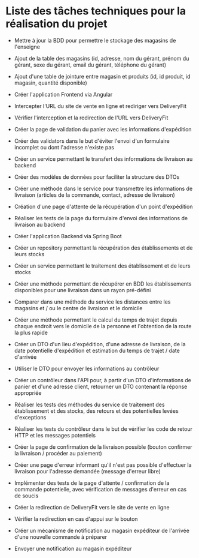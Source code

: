 # Liste des tâches techniques pour la réalisation du projet

* Mettre à jour la BDD pour permettre le stockage des magasins de l'enseigne
* Ajout de la table des magasins (id, adresse, nom du gérant, prénom du gérant, sexe du gérant, email du gérant, téléphone du gérant)
* Ajout d'une table de jointure entre magasin et produits (id, id produit, id magasin, quantité disponible)

* Créer l'application Frontend via Angular
* Intercepter l'URL du site de vente en ligne et rediriger vers DeliveryFit

* Vérifier l'interception et la redirection de l'URL vers DeliveryFit

* Créer la page de validation du panier avec les informations d'expédition
* Créer des validators dans le but d'éviter l'envoi d'un formulaire incomplet ou dont l'adresse n'existe pas
* Créer un service permettant le transfert des informations de livraison au backend
* Créer des modèles de données pour faciliter la structure des DTOs
* Créer une méthode dans le service pour transmettre les informations de livraison (articles de la commande, contact, adresse de livraison)
* Création d'une page d'attente de la récupération d'un point d'expédition

* Réaliser les tests de la page du formulaire d'envoi des informations de livraison au backend

* Créer l'application Backend via Spring Boot
* Créer un repository permettant la récupération des établissements et de leurs stocks
* Créer un service permettant le traitement des établissement et de leurs stocks
* Créer une méthode permettant de récupérer en BDD les établissements disponibles pour une livraison dans un rayon pré-défini
* Comparer dans une méthode du service les distances entre les magasins et / ou le centre de livraison et le domicile
* Créer une méthode permettant le calcul du temps de trajet depuis chaque endroit vers le domicile de la personne et l'obtention de la route la plus rapide
* Créer un DTO d'un lieu d'expédition, d'une adresse de livraison, de la date potentielle d'expédition et estimation du temps de trajet / date d'arrivée
* Utiliser le DTO pour envoyer les informations au contrôleur
* Créer un contrôleur dans l'API pour, à partir d'un DTO d'informations de panier et d'une adresse client, retourner un DTO contenant la réponse appropriée 

* Réaliser les tests des méthodes du service de traitement des établissement et des stocks, des retours et des potentielles levées d'exceptions
* Réaliser les tests du contrôleur dans le but de vérifier les code de retour HTTP et les messages potentiels


* Créer la page de confirmation de la livraison possible (bouton confirmer la livraison / procéder au paiement)

* Créer une page d'erreur informant qu'il n'est pas possible d'effectuer la livraison pour l'adresse demandée (message d'erreur libre)

* Implémenter des tests de la page d'attente / confirmation de la commande potentielle, avec vérification de messages d'erreur en cas de soucis

* Créer la redirection de DeliveryFit vers le site de vente en ligne

* Vérifier la redirection en cas d'appui sur le bouton

* Créer un mécanisme de notification au magasin expéditeur de l'arrivée d'une nouvelle commande à préparer 
* Envoyer une notification au magasin expéditeur